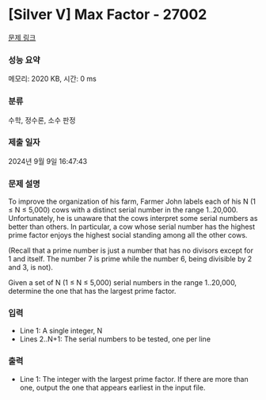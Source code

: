 # [Silver V] Max Factor - 27002 

[문제 링크](https://www.acmicpc.net/problem/27002) 

### 성능 요약

메모리: 2020 KB, 시간: 0 ms

### 분류

수학, 정수론, 소수 판정

### 제출 일자

2024년 9월 9일 16:47:43

### 문제 설명

<p>To improve the organization of his farm, Farmer John labels each of his N (1 ≤ N ≤ 5,000) cows with a distinct serial number in the range 1..20,000. Unfortunately, he is unaware that the cows interpret some serial numbers as better than others. In particular, a cow whose serial number has the highest prime factor enjoys the highest social standing among all the other cows.</p>

<p>(Recall that a prime number is just a number that has no divisors except for 1 and itself. The number 7 is prime while the number 6, being divisible by 2 and 3, is not).</p>

<p>Given a set of N (1 ≤ N ≤ 5,000) serial numbers in the range 1..20,000, determine the one that has the largest prime factor.</p>

### 입력 

 <ul>
	<li>Line 1: A single integer, N</li>
	<li>Lines 2..N+1: The serial numbers to be tested, one per line</li>
</ul>

### 출력 

 <ul>
	<li>Line 1: The integer with the largest prime factor. If there are more than one, output the one that appears earliest in the input file.</li>
</ul>

